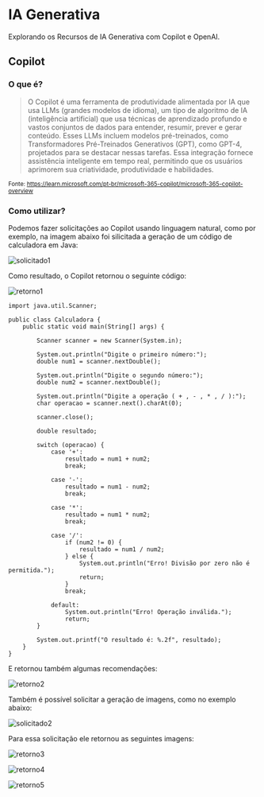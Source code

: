 # IA Generativa
Explorando os Recursos de IA Generativa com Copilot e OpenAI.

## Copilot
### O que é?
>O Copilot é uma ferramenta de produtividade alimentada por IA que usa LLMs (grandes modelos de idioma), um tipo de algoritmo de IA (inteligência artificial) que usa técnicas de aprendizado profundo e vastos conjuntos de dados para entender, resumir, prever e gerar conteúdo. Esses LLMs incluem modelos pré-treinados, como Transformadores Pré-Treinados Generativos (GPT), como GPT-4, projetados para se destacar nessas tarefas. Essa integração fornece assistência inteligente em tempo real, permitindo que os usuários aprimorem sua criatividade, produtividade e habilidades.

<sub>Fonte: <https://learn.microsoft.com/pt-br/microsoft-365-copilot/microsoft-365-copilot-overview></sub>

### Como utilizar?
Podemos fazer solicitações ao Copilot usando linguagem natural, como por exemplo, na imagem abaixo foi silicitada a geração de um código de calculadora em Java:

![solicitado1](https://github.com/Hisly-A/DIO_IA_Generativa/assets/inputs/inputcopilot%2001.PNG)

Como resultado, o Copilot retornou o seguinte código:

![retorno1](https://github.com/Hisly-A/DIO_IA_Generativa/assets/outputs/outputcopilot%2001.PNG)

```
import java.util.Scanner;

public class Calculadora {
    public static void main(String[] args) {

        Scanner scanner = new Scanner(System.in);

        System.out.println("Digite o primeiro número:");
        double num1 = scanner.nextDouble();

        System.out.println("Digite o segundo número:");
        double num2 = scanner.nextDouble();

        System.out.println("Digite a operação ( + , - , * , / ):");
        char operacao = scanner.next().charAt(0);

        scanner.close();
        
        double resultado;

        switch (operacao) {
            case '+':
                resultado = num1 + num2;
                break;

            case '-':
                resultado = num1 - num2;
                break;

            case '*':
                resultado = num1 * num2;
                break;

            case '/':
                if (num2 != 0) {
                    resultado = num1 / num2;
                } else {
                    System.out.println("Erro! Divisão por zero não é permitida.");
                    return;
                }
                break;

            default:
                System.out.println("Erro! Operação inválida.");
                return;
        }

        System.out.printf("O resultado é: %.2f", resultado);
    }
}
```
E retornou também algumas recomendações:

![retorno2](https://github.com/Hisly-A/DIO_IA_Generativa/assets/outputs/outputcopilot%2002.PNG)

Também é possível solicitar a geração de imagens, como no exemplo abaixo:

![solicitado2](https://github.com/Hisly-A/DIO_IA_Generativa/assets/inputs/inputcopilot%2002.PNG)

Para essa solicitação ele retornou as seguintes imagens:

![retorno3](https://github.com/Hisly-A/DIO_IA_Generativa/assets/outputs/outputcopilot%2003.PNG)

![retorno4](https://github.com/Hisly-A/DIO_IA_Generativa/assets/outputs/outputcopilot%2004.jpg)

![retorno5](https://github.com/Hisly-A/DIO_IA_Generativa/assets/outputs/outputcopilot%2005.jpg)

